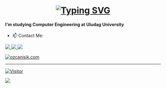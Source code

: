<h1 align="center">
    <a href="https://git.io/typing-svg"><img src="https://readme-typing-svg.demolab.com?     font=Hack&pause=1000&color=2DF700&background=00000F00&vCenter=true&width=500&lines=Hi+there%2C+Welcome+to+my+Github+Profile!+%F0%9F%91%8B;I'm+%C3%96zcan+I%C5%9F%C4%B1k" alt="Typing SVG" /></a>
</h1>

#### I'm studying Computer Engineering at Uludag University

- 📫 Contact Me:

<td><a href="https://www.instagram.com/ozcan.isikk/">
<img src="https://img.shields.io/badge/Instagram-E4405F?style=for-the-badge&logo=instagram&logoColor=white">

<td><a href="https://www.linkedin.com/in/ozcanisik">
<img src="https://img.shields.io/badge/LinkedIn-0077B5?style=for-the-badge&logo=linkedin&logoColor=white">

<td><a href="mailto:contact@ozcanisik.com">
<img src="https://img.shields.io/badge/Gmail-D14836?style=for-the-badge&logo=gmail&logoColor=white">

<a href='https://ozcanisik.com/' target="_blank"><img alt='ozcanisik.com' src='https://img.shields.io/badge/ozcanisik.com-100000?style=for-the-badge&logo=ozcanisik.com&logoColor=eeeee4&labelColor=eeeee4&color=eeeee4'/></a>
  
---

[![Visitor](https://visitor-badge.laobi.icu/badge?page_id=ozcanisik)](#) 

<img align="left" src="https://github-readme-stats.vercel.app/api?username=ozcanisik&theme=blue-green">
  


